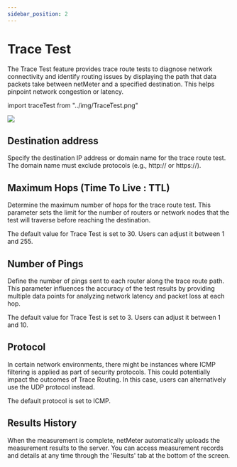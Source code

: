 ```yaml
---
sidebar_position: 2
---
```


# Trace Test
The Trace Test feature provides trace route tests to diagnose network connectivity and identify routing issues 
by displaying the path that data packets take between netMeter and a specified destination. 
This helps pinpoint network congestion or latency.

import traceTest from "../img/TraceTest.png"

<img src={traceTest} style={{width:380}} />

## Destination address

Specify the destination IP address or domain name for the trace route test. 
The domain name must exclude protocols (e.g., http:// or https://).

## Maximum Hops (Time To Live : TTL)

Determine the maximum number of hops for the trace route test. 
This parameter sets the limit for the number of routers or network nodes that the test will 
traverse before reaching the destination.

The default value for Trace Test is set to 30. Users can adjust it between 1 and 255.

## Number of Pings

Define the number of pings sent to each router along the trace route path. 
This parameter influences the accuracy of the test results by providing multiple data points 
for analyzing network latency and packet loss at each hop.

The default value for Trace Test is set to 3. Users can adjust it between 1 and 10.

## Protocol

In certain network environments, there might be instances where ICMP filtering is applied as part of security protocols. 
This could potentially impact the outcomes of Trace Routing. 
In this case, users can alternatively use the UDP protocol instead.

The default protocol is set to ICMP.

## Results History

When the measurement is complete, netMeter automatically uploads the measurement results to the server.
You can access measurement records and details at any time through the 'Results' tab at the bottom of the screen.